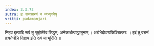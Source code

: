 ```yaml
---
index: 3.3.72
sutra: ह्वः सम्प्रसारणं च न्यभ्युपविषु
vritti: padamanjari
---
```


 निहव इत्यादि रूपं तु जुहोतेरेव सिद्धम्; अनेकार्थत्वाद्धातूनाम् । अथेभेदोऽप्यकिञ्चित्करः । इदं तु वचनं ह्वयतेर्घञि निह्वाय इति रूपं मा भूदिति ॥